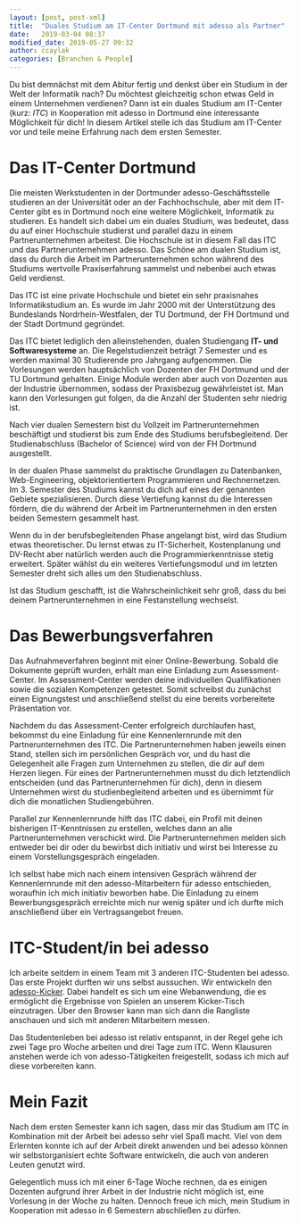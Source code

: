 ```yaml
---
layout: [post, post-xml]              
title:  "Duales Studium am IT-Center Dortmund mit adesso als Partner"            
date:   2019-03-04 08:37              
modified_date: 2019-05-27 09:32          
author: ccaylak                       
categories: [Branchen & People]       
---
```

Du bist demnächst mit dem Abitur fertig und denkst über ein Studium in der Welt der Informatik nach?
Du möchtest gleichzeitig schon etwas Geld in einem Unternehmen verdienen?
Dann ist ein duales Studium am IT-Center (kurz: _ITC_) in Kooperation mit adesso in Dortmund eine interessante Möglichkeit für dich!
In diesem Artikel stelle ich das Studium am IT-Center vor und teile meine Erfahrung nach dem ersten Semester.


# Das IT-Center Dortmund

Die meisten Werkstudenten in der Dortmunder adesso-Geschäftsstelle studieren an der Universität oder an der Fachhochschule, aber mit dem IT-Center gibt es in Dortmund noch eine weitere Möglichkeit, Informatik zu studieren.
Es handelt sich dabei um ein duales Studium, was bedeutet, dass du auf einer Hochschule studierst und parallel dazu in einem Partnerunternehmen arbeitest.
Die Hochschule ist in diesem Fall das ITC und das Partnerunternehmen adesso.
Das Schöne am dualen Studium ist, dass du durch die Arbeit im Partnerunternehmen schon während des Studiums wertvolle Praxiserfahrung sammelst und nebenbei auch etwas Geld verdienst. 

Das ITC ist eine private Hochschule und bietet ein sehr praxisnahes Informatikstudium an.
Es wurde im Jahr 2000 mit der Unterstützung des Bundeslands Nordrhein-Westfalen, der TU Dortmund, der FH Dortmund und der Stadt Dortmund gegründet.

Das ITC bietet lediglich den alleinstehenden, dualen Studiengang **IT- und Softwaresysteme** an.
Die Regelstudienzeit beträgt 7 Semester und es werden maximal 30 Studierende pro Jahrgang aufgenommen.
Die Vorlesungen werden hauptsächlich von Dozenten der FH Dortmund und der TU Dortmund gehalten.
Einige Module werden aber auch von Dozenten aus der Industrie übernommen, sodass der Praxisbezug gewährleistet ist.
Man kann den Vorlesungen gut folgen, da die Anzahl der Studenten sehr niedrig ist.

Nach vier dualen Semestern bist du Vollzeit im Partnerunternehmen beschäftigt und studierst bis zum Ende des Studiums berufsbegleitend.
Der Studienabschluss (Bachelor of Science) wird von der FH Dortmund ausgestellt.

In der dualen Phase sammelst du praktische Grundlagen zu Datenbanken, Web-Engineering, objektorientiertem Programmieren und Rechnernetzen.
Im 3. Semester des Studiums kannst du dich auf eines der genannten Gebiete spezialisieren.
Durch diese Vertiefung kannst du die Interessen fördern, die du während der Arbeit im Partnerunternehmen in den ersten beiden Semestern gesammelt hast.

Wenn du in der berufsbegleitenden Phase angelangt bist, wird das Studium etwas theoretischer.
Du lernst etwas zu IT-Sicherheit, Kostenplanung und DV-Recht aber natürlich werden auch die Programmierkenntnisse stetig erweitert.
Später wählst du ein weiteres Vertiefungsmodul und im letzten Semester dreht sich alles um den Studienabschluss.

Ist das Studium geschafft, ist die Wahrscheinlichkeit sehr groß, dass du bei deinem Partnerunternehmen in eine Festanstellung wechselst.

# Das Bewerbungsverfahren

Das Aufnahmeverfahren beginnt mit einer Online-Bewerbung. Sobald die Dokumente geprüft wurden, erhält man eine Einladung zum Assessment-Center.
Im Assessment-Center werden deine individuellen Qualifikationen sowie die sozialen Kompetenzen getestet.
Somit schreibst du zunächst einen Eignungstest und anschließend stellst du eine bereits vorbereitete Präsentation vor.

Nachdem du das Assessment-Center erfolgreich durchlaufen hast, bekommst du eine Einladung für eine Kennenlernrunde mit den Partnerunternehmen des ITC. 
Die Partnerunternehmen haben jeweils einen Stand, stellen sich im persönlichen Gespräch vor, und du hast die Gelegenheit alle Fragen zum Unternehmen zu stellen, die dir auf dem Herzen liegen.
Für eines der Partnerunternehmen musst du dich letztendlich entscheiden (und das Partnerunternehmen für dich), denn in diesem Unternehmen
wirst du studienbegleitend arbeiten und es übernimmt für dich die monatlichen Studiengebühren.

Parallel zur Kennenlernrunde hilft das ITC dabei, ein Profil mit deinen bisherigen IT-Kenntnissen zu erstellen, welches dann an alle Partnerunternehmen verschickt wird.
Die Partnerunternehmen melden sich entweder bei dir oder du bewirbst dich initiativ und wirst bei Interesse zu einem Vorstellungsgespräch eingeladen.

Ich selbst habe mich nach einem intensiven Gespräch während der Kennenlernrunde mit den adesso-Mitarbeitern für adesso entschieden, woraufhin ich mich initiativ beworben habe.
Die Einladung zu einem Bewerbungsgespräch erreichte mich nur wenig später und ich durfte mich anschließend über ein Vertragsangebot freuen.

# ITC-Student/in bei adesso

Ich arbeite seitdem in einem Team mit 3 anderen ITC-Studenten bei adesso. 
Das erste Projekt durften wir uns selbst aussuchen. Wir entwickeln den [adesso-Kicker](https://github.com/adessoAG/adessoKicker).
Dabei handelt es sich um eine Webanwendung, die es ermöglicht die Ergebnisse von Spielen an unserem Kicker-Tisch einzutragen.
Über den Browser kann man sich dann die Rangliste anschauen und sich mit anderen Mitarbeitern messen.

Das Studentenleben bei adesso ist relativ entspannt, in der Regel gehe ich zwei Tage pro Woche arbeiten und drei Tage zum ITC.
Wenn Klausuren anstehen werde ich von adesso-Tätigkeiten freigestellt, sodass ich mich auf diese vorbereiten kann.

# Mein Fazit

Nach dem ersten Semester kann ich sagen, dass mir das Studium am ITC in Kombination mit der Arbeit bei adesso sehr viel Spaß macht.
Viel von dem Erlernten konnte ich auf der Arbeit direkt anwenden und bei adesso können wir selbstorganisiert echte
Software entwickeln, die auch von anderen Leuten genutzt wird.

Gelegentlich muss ich mit einer 6-Tage Woche rechnen, da es einigen Dozenten aufgrund ihrer Arbeit in der Industrie nicht möglich ist,
eine Vorlesung in der Woche zu halten. Dennoch freue ich mich, mein Studium in Kooperation mit adesso in 6 Semestern abschließen zu dürfen.
